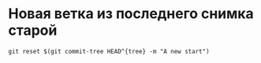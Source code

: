 # Новая ветка из последнего снимка старой

```
git reset $(git commit-tree HEAD^{tree} -m "A new start")
```